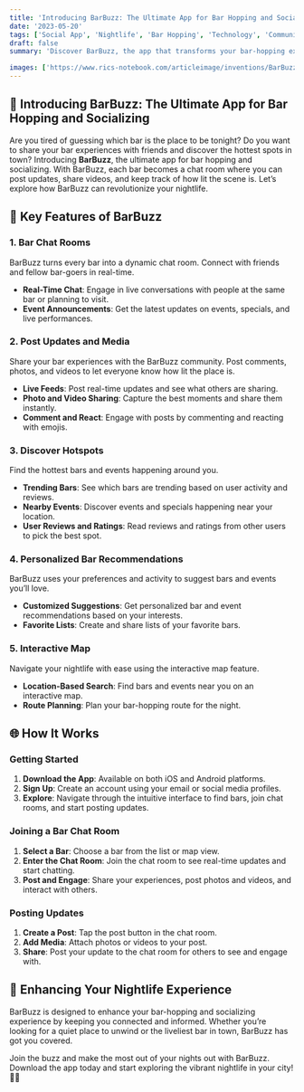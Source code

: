 ```yaml
---
title: 'Introducing BarBuzz: The Ultimate App for Bar Hopping and Socializing 🍻'
date: '2023-05-20'
tags: ['Social App', 'Nightlife', 'Bar Hopping', 'Technology', 'Community', 'Event Planning']
draft: false
summary: 'Discover BarBuzz, the app that transforms your bar-hopping experience. Chat with friends, post updates, and share videos in real-time chat rooms dedicated to your favorite bars. Join the buzz and enhance your nightlife adventures. 🎉'

images: ['https://www.rics-notebook.com/articleimage/inventions/BarBuzz.png']
---
```


## 🌟 Introducing BarBuzz: The Ultimate App for Bar Hopping and Socializing

Are you tired of guessing which bar is the place to be tonight? Do you want to share your bar experiences with friends and discover the hottest spots in town? Introducing **BarBuzz**, the ultimate app for bar hopping and socializing. With BarBuzz, each bar becomes a chat room where you can post updates, share videos, and keep track of how lit the scene is. Let’s explore how BarBuzz can revolutionize your nightlife.

## 📱 Key Features of BarBuzz

### 1. **Bar Chat Rooms**

BarBuzz turns every bar into a dynamic chat room. Connect with friends and fellow bar-goers in real-time.

- **Real-Time Chat**: Engage in live conversations with people at the same bar or planning to visit.
- **Event Announcements**: Get the latest updates on events, specials, and live performances.

### 2. **Post Updates and Media**

Share your bar experiences with the BarBuzz community. Post comments, photos, and videos to let everyone know how lit the place is.

- **Live Feeds**: Post real-time updates and see what others are sharing.
- **Photo and Video Sharing**: Capture the best moments and share them instantly.
- **Comment and React**: Engage with posts by commenting and reacting with emojis.

### 3. **Discover Hotspots**

Find the hottest bars and events happening around you.

- **Trending Bars**: See which bars are trending based on user activity and reviews.
- **Nearby Events**: Discover events and specials happening near your location.
- **User Reviews and Ratings**: Read reviews and ratings from other users to pick the best spot.

### 4. **Personalized Bar Recommendations**

BarBuzz uses your preferences and activity to suggest bars and events you’ll love.

- **Customized Suggestions**: Get personalized bar and event recommendations based on your interests.
- **Favorite Lists**: Create and share lists of your favorite bars.

### 5. **Interactive Map**

Navigate your nightlife with ease using the interactive map feature.

- **Location-Based Search**: Find bars and events near you on an interactive map.
- **Route Planning**: Plan your bar-hopping route for the night.

## 🌐 How It Works

### Getting Started

1. **Download the App**: Available on both iOS and Android platforms.
2. **Sign Up**: Create an account using your email or social media profiles.
3. **Explore**: Navigate through the intuitive interface to find bars, join chat rooms, and start posting updates.

### Joining a Bar Chat Room

1. **Select a Bar**: Choose a bar from the list or map view.
2. **Enter the Chat Room**: Join the chat room to see real-time updates and start chatting.
3. **Post and Engage**: Share your experiences, post photos and videos, and interact with others.

### Posting Updates

1. **Create a Post**: Tap the post button in the chat room.
2. **Add Media**: Attach photos or videos to your post.
3. **Share**: Post your update to the chat room for others to see and engage with.

## 🎉 Enhancing Your Nightlife Experience

BarBuzz is designed to enhance your bar-hopping and socializing experience by keeping you connected and informed. Whether you’re looking for a quiet place to unwind or the liveliest bar in town, BarBuzz has got you covered.

Join the buzz and make the most out of your nights out with BarBuzz. Download the app today and start exploring the vibrant nightlife in your city! 🍻🎉
